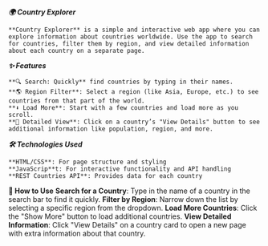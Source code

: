 ***🌍 Country Explorer***

    **Country Explorer** is a simple and interactive web app where you can explore information about countries worldwide. Use the app to search for countries, filter them by region, and view detailed information about each country on a separate page.


***✨ Features***

    **🔍 Search: Quickly** find countries by typing in their names.
    **🌎 Region Filter**: Select a region (like Asia, Europe, etc.) to see countries from that part of the world.
    **⬇️ Load More**: Start with a few countries and load more as you scroll.
    **📄 Detailed View**: Click on a country’s "View Details" button to see additional information like population, region, and more.

***🛠️ Technologies Used***

    **HTML/CSS**: For page structure and styling
    **JavaScrip**t: For interactive functionality and API handling
    **REST Countries API**: Provides data for each country

**🚀 How to Use**
    **Search for a Country**: Type in the name of a country in the search bar to find it quickly.
    **Filter by Region**: Narrow down the list by selecting a specific region from the dropdown.
    **Load More Countries**: Click the "Show More" button to load additional countries.
    **View Detailed Information**: Click "View Details" on a country card to open a new page with extra information about that country.

